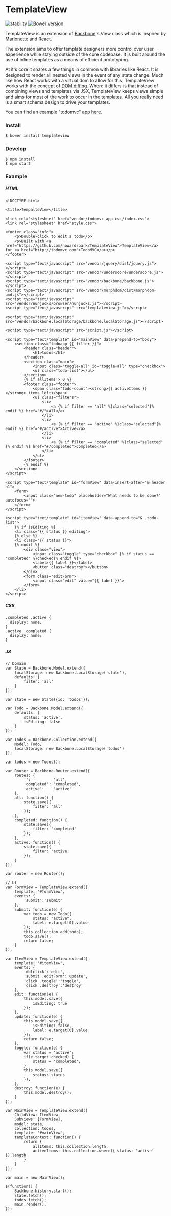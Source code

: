 # TemplateView

[![stability][0]][1]
[![Bower version](https://badge.fury.io/bo/templateview.svg)](https://badge.fury.io/bo/templateview)

TemplateView is an extension of [Backbone][4]'s View class which is inspired by
[Marionette][5] and [React][6].

The extension aims to offer template designers more control over user experience
while staying outside of the core codebase. It is built around the use of inline
templates as a means of efficient prototyping.

At it's core it shares a few things in common with libraries like React.  It is
designed to render all nested views in the event of any state change.  Much like
how React works with a virtual dom to allow for this, TemplateView works with the
concept of [DOM diffing][2]. Where it differs is that instead of combining views
and templates via JSX, TemplateView keeps views simple and aims for most of the 
work to occur in the templates.  All you really need is a smart schema design to
drive your templates.

You can find an example "todomvc" app [here][3].

### Install

```
$ bower install templateview
```

### Develop

```
$ npm install
$ npm start
```

### Example

##### HTML

```
<!DOCTYPE html>

<title>TempalteView</title>

<link rel="stylesheet" href="vendor/todomvc-app-css/index.css">
<link rel="stylesheet" href="style.css">

<footer class="info">
    <p>Double-click to edit a todo</p>
    <p>Built with <a href="https://github.com/howardroark/TemplateView">TemplateView</a> for <a href="http://todomvc.com">TodoMVC</a></p>
</footer>

<script type="text/javascript" src="vendor/jquery/dist/jquery.js"></script>
<script type="text/javascript" src="vendor/underscore/underscore.js"></script>
<script type="text/javascript" src="vendor/backbone/backbone.js"></script>
<script type="text/javascript" src="vendor/morphdom/dist/morphdom-umd.js"></script>
<script type="text/javascript" src="vendor/nunjucks/browser/nunjucks.js"></script>
<script type="text/javascript" src="templateview.js"></script>

<script type="text/javascript" src="vendor/backbone.localStorage/backbone.localStorage.js"></script>

<script type="text/javascript" src="script.js"></script>

<script type="text/template" id="mainView" data-prepend-to="body">
    <section class="todoapp {{ filter }}">
        <header class="header">
            <h1>todos</h1>
        </header>
        <section class="main">
            <input class="toggle-all" id="toggle-all" type="checkbox">
            <ul class="todo-list"></ul>
        </section>
        {% if allItems > 0 %}
        <footer class="footer">
            <span class="todo-count"><strong>{{ activeItems }}</strong> items left</span>
            <ul class="filters">
                <li>
                    <a {% if filter == "all" %}class="selected"{% endif %} href="#/">All</a>
                </li>
                <li>
                    <a {% if filter == "active" %}class="selected"{% endif %} href="#/active">Active</a>
                </li>
                <li>
                    <a {% if filter == "completed" %}class="selected"{% endif %} href="#/completed">Completed</a>
                </li>
            </ul>
        </footer>
        {% endif %}
    </section>
</script>

<script type="text/template" id="formView" data-insert-after="& header h1">
    <form>
        <input class="new-todo" placeholder="What needs to be done?" autofocus="">
    </form>
</script>

<script type="text/template" id="itemView" data-append-to="& .todo-list">
    {% if isEditing %}
    <li class="{{ status }} editing">
    {% else %}
    <li class="{{ status }}">
    {% endif %}
        <div class="view">
            <input class="toggle" type="checkbox" {% if status == "completed" %}checked{% endif %}>
            <label>{{ label }}</label>
            <button class="destroy"></button>
        </div>
        <form class="editForm">
            <input class="edit" value="{{ label }}">
        </form>
    </li>
</script>
```

##### CSS

```
.completed .active {
  display: none;
}
.active .completed {
  display: none;
}
```

##### JS

```
// Domain
var State = Backbone.Model.extend({
    localStorage: new Backbone.LocalStorage('state'),
    defaults: {
        filter: 'all'
    }
});

var state = new State({id: 'todos'});

var Todo = Backbone.Model.extend({
    defaults: {
        status: 'active',
        isEditing: false
    }
});

var Todos = Backbone.Collection.extend({
    Model: Todo,
    localStorage: new Backbone.LocalStorage('todos')
});

var todos = new Todos();

var Router = Backbone.Router.extend({
    routes: {
        '':          'all',
        'completed': 'completed',
        'active':    'active'
    },
    all: function() {
        state.save({
            filter: 'all'
        });
    },
    completed: function() {
        state.save({
            filter: 'completed'
        });
    },
    active: function() {
        state.save({
            filter: 'active'
        });
    }
});

var router = new Router();

// UI
var FormView = TemplateView.extend({
    template: '#formView',
    events: {
        'submit':'submit'
    },
    submit: function(e) {
        var todo = new Todo({
            status: "active",
            label: e.target[0].value
        });
        this.collection.add(todo);
        todo.save();
        return false;
    }
});

var ItemView = TemplateView.extend({
    template: '#itemView',
    events: {
        'dblclick':'edit',
        'submit .editForm':'update',
        'click .toggle':'toggle',
        'click .destroy':'destroy'
    },
    edit: function(e) {
        this.model.save({
            isEditing: true 
        });
    },    
    update: function(e) {
        this.model.save({
            isEditing: false,
            label: e.target[0].value
        });
        return false;
    },
    toggle: function(e) {
        var status = 'active';
        if(e.target.checked) {
            status = 'completed';
        }
        this.model.save({
            status: status 
        });
    },
    destroy: function(e) {
        this.model.destroy();
    }
});

var MainView = TemplateView.extend({
    ChildView: ItemView,
    SubViews: [FormView],
    model: state,
    collection: todos,
    template: '#mainView',
    templateContext: function() {
        return {
            allItems: this.collection.length,
            activeItems: this.collection.where({ status: 'active' }).length
        }
    }
});

var main = new MainView();

$(function() {
    Backbone.history.start();
    state.fetch();
    todos.fetch();
    main.render();
});
```

[0]: https://img.shields.io/badge/stability-experimental-orange.svg?style=flat-square
[1]: https://nodejs.org/api/documentation.html#documentation_stability_index
[2]: https://github.com/patrick-steele-idem/morphdom
[3]: https://github.com/howardroark/TemplateView/tree/gh-pages
[4]: https://github.com/jashkenas/backbone
[5]: https://github.com/marionettejs/backbone.marionette
[6]: https://github.com/facebook/react
